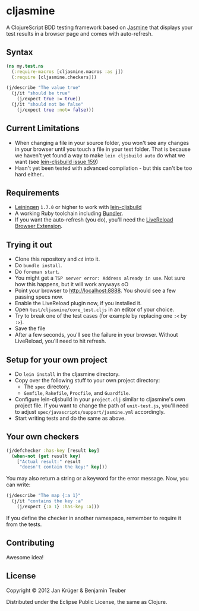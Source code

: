 # cljasmine

A ClojureScript BDD testing framework based on
[Jasmine](http://pivotal.github.com/jasmine/) that displays your test
results in a browser page and comes with auto-refresh.

## Syntax

```clj
(ns my.test.ns
  (:require-macros [cljasmine.macros :as j])
  (:require [cljasmine.checkers]))

(j/describe "The value true"
  (j/it "should be true"
    (j/expect true := true))
  (j/it "should not be false"
    (j/expect true :not= false)))
```

## Current Limitations

- When changing a file in your source folder, you won't see any
  changes in your browser until you touch a file in your test
  folder. That is because we haven't yet found a way to make `lein
  cljsbuild auto` do what we want (see [lein-cljsbuild issue
  159](https://github.com/emezeske/lein-cljsbuild/issues/159))
- Hasn't yet been tested with advanced compilation - but this can't be
  too hard either..

## Requirements

- [Leiningen](https://github.com/technomancy/leiningen) `1.7.0` or
  higher to work with [lein-cljsbuild](https://github.com/emezeske/lein-cljsbuild)
- A working Ruby toolchain including [Bundler](http://gembundler.com/).
- If you want the auto-refresh (you do), you'll need the
  [LiveReload Browser Extension](http://go.livereload.com/extensions).

## Trying it out

- Clone this repository and `cd` into it.
- Do `bundle install`.
- Do `foreman start`.
- You might get a `TSP server error: Address already in use`. Not sure
  how this happens, but it will work anyways oO
- Point your browser to
  [http://localhost:8888](http://localhost:8888/). You should see a few
  passing specs now.
- Enable the LiveReload plugin now, if you installed it.
- Open `test/cljasmine/core_test.cljs` in an editor of your choice.
- Try to break one of the test cases (for example by replacing one `:<` by `:>`).
- Save the file
- After a few seconds, you'll see the failure in your
  browser. Without LiveReload, you'll need to hit refresh.

## Setup for your own project

- Do `lein install` in the cljasmine directory.
- Copy over the following stuff to your own project directory:
  - The `spec` directory.
  - `Gemfile`, `Rakefile`, `Procfile`, and `Guardfile`.
- Configure lein-cljsbuild in your `project.clj` similar to cljasmine's
  own project file. If you want to change the path of `unit-test.js`,
  you'll need to adjust `spec/javascripts/support/jasmine.yml` accordingly.
- Start writing tests and do the same as above.

## Your own checkers

```clj
(j/defchecker :has-key [result key]
  (when-not (get result key)
    ["Actual result:" result
     "doesn't contain the key:" key]))
```

You may also return a string or a keyword for the error message. Now,
you can write:

```clj
(j/describe "The map {:a 1}"
  (j/it "contains the key :a"
    (j/expect {:a 1} :has-key :a)))
```

If you define the checker in another namespace, remember to require it
from the tests.

## Contributing

Awesome idea!

## License

Copyright © 2012 Jan Krüger & Benjamin Teuber

Distributed under the Eclipse Public License, the same as Clojure.
